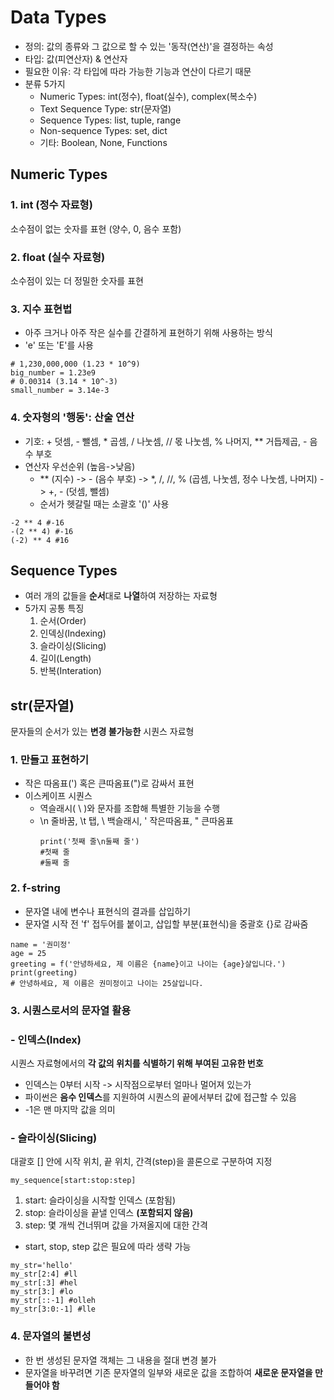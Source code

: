 # Data Types
- 정의: 값의 종류와 그 값으로 할 수 있는 '동작(연산)'을 결정하는 속성
- 타입: 값(피연산자) & 연산자
- 필요한 이유: 각 타입에 따라 가능한 기능과 연산이 다르기 때문
- 분류 5가지
  - Numeric Types: int(정수), float(실수), complex(복소수)
  - Text Sequence Type: str(문자열)
  - Sequence Types: list, tuple, range
  - Non-sequence Types: set, dict
  - 기타: Boolean, None, Functions
## Numeric Types
### 1. int (정수 자료형)
소수점이 없는 숫자를 표현 (양수, 0, 음수 포함)
### 2. float (실수 자료형)
소수점이 있는 더 정밀한 숫자를 표현
### 3. 지수 표현법
- 아주 크거나 아주 작은 실수를 간결하게 표현하기 위해 사용하는 방식
- 'e' 또는 'E'를 사용
```
# 1,230,000,000 (1.23 * 10^9)
big_number = 1.23e9
# 0.00314 (3.14 * 10^-3)
small_number = 3.14e-3
```
### 4. 숫자형의 '행동': 산술 연산
- 기호: + 덧셈, - 뺄셈, * 곱셈, / 나눗셈, // 몫 나눗셈, % 나머지, ** 거듭제곱, - 음수 부호
- 연산자 우선순위 (높음->낮음)
  - ** (지수) -> - (음수 부호) -> *, /, //, % (곱셈, 나눗셈, 정수 나눗셈, 나머지) -> +, - (덧셈, 뺄셈)
  - 순서가 헷갈릴 때는 소괄호 '()' 사용
```
-2 ** 4 #-16
-(2 ** 4) #-16
(-2) ** 4 #16
```
## Sequence Types
- 여러 개의 값들을 **순서**대로 **나열**하여 저장하는 자료형
- 5가지 공통 특징
  1. 순서(Order)
  2. 인덱싱(Indexing)
  3. 슬라이싱(Slicing)
  4. 길이(Length)
  5. 반복(Interation)
## str(문자열)
문자들의 순서가 있는 **변경 불가능한** 시퀀스 자료형
### 1. 만들고 표현하기
- 작은 따옴표(') 혹은 큰따옴표(")로 감싸서 표현
- 이스케이프 시퀀스
  - 역슬래시( \ )와 문자를 조합해 특별한 기능을 수행
  - \n 줄바꿈, \t 탭, \\ 백슬래시, \' 작은따옴표, \" 큰따옴표
    ```
    print('첫째 줄\n둘째 줄')
    #첫째 줄
    #둘째 줄
    ```
### 2. f-string
- 문자열 내에 변수나 표현식의 결과를 삽입하기
- 문자열 시작 전 'f' 접두어를 붙이고, 삽입할 부분(표현식)을 중괄호 {}로 감싸줌
```
name = '권미정'
age = 25
greeting = f('안녕하세요, 제 이름은 {name}이고 나이는 {age}살입니다.')
print(greeting)
# 안녕하세요, 제 이름은 권미정이고 나이는 25살입니다.
```
### 3. 시퀀스로서의 문자열 활용
### - 인덱스(Index)
시퀀스 자료형에서의 **각 값의 위치를 식별하기 위해 부여된 고유한 번호**
- 인덱스는 0부터 시작 -> 시작점으로부터 얼마나 멀어져 있는가
- 파이썬은 **음수 인덱스**를 지원하여 시퀀스의 끝에서부터 값에 접근할 수 있음
- -1은 맨 마지막 값을 의미
### - 슬라이싱(Slicing)
대괄호 [] 안에 시작 위치, 끝 위치, 간격(step)을 콜론으로 구분하여 지정
```
my_sequence[start:stop:step]
```
1. start: 슬라이싱을 시작할 인덱스 (포함됨)
2. stop: 슬라이싱을 끝낼 인덱스 **(포함되지 않음)**
3. step: 몇 개씩 건너뛰며 값을 가져올지에 대한 간격
- start, stop, step 값은 필요에 따라 생략 가능
```
my_str='hello'
my_str[2:4] #ll
my_str[:3] #hel
my_str[3:] #lo
my_str[::-1] #olleh
my_str[3:0:-1] #lle
```
### 4. 문자열의 불변성 
- 한 번 생성된 문자열 객체는 그 내용을 절대 변경 불가
- 문자열을 바꾸려면 기존 문자열의 일부와 새로운 값을 조합하여 **새로운 문자열을 만들어야 함**
